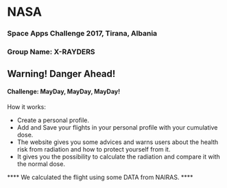 # NASA
### Space Apps Challenge 2017, Tirana, Albania
### Group Name: X-RAYDERS
## Warning! Danger Ahead! 
#### Challenge: MayDay, MayDay, MayDay! 

How it works:
* Create a personal profile.
* Add and Save your flights in your personal profile with your cumulative dose.
* The website gives you some advices and warns users about the health risk from radiation and how to protect yourself from it. 
* It gives you the possibility to calculate the radiation and compare it with the normal dose. 

**** We calculated the flight using some DATA from NAIRAS. ****

